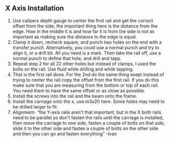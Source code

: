 ## X Axis Installation
1. Use calipers depth gauge to center the first rail and get the correct offset from 
the side, the important thing here is the distance from the edge. How in the middle it is 
and how far it is from the side is not as important as making sure the distance to the 
edge is equal. 
2. Clamp it down, recheck square, and punch two holes on the end with a transfer
punch. Alternatively, you could use a normal punch and try to align it, or a drill bit. All 
you need is a mark. Then take the rail off, use a normal punch to define that hole, and drill and tapp. 
3. Repeat step 2 for all 22 other holes but instead of clamps, I used the bolts on the 
rail. Use fluid while drilling and while tapping. 
4. That is the first rail done. For the 2nd do the same thing exept instead of trying to 
center the rail copy the offset from the first rail. If you do this make sure that you are 
measuring from the bottom or top of each rail. You need them to have the same offset or 
as close as possible. 
5. Install the screws into the rail and the beam onto the frame. 
6. Install the carriage onto the x, use m3x20 here. Some holes may need to be drilled larger to fit.  
7. Alignment- “the Y-axis rails aren't that important, but in the X both rails need to be parallel 
so don't fasten the rails until the carriage is installed, then move the carriage to one side, fasten 
a couple of bolts on that side, slide it to the other side and fasten a couple of bolts on the other 
side and then you can go and fasten everything” -Ivan
